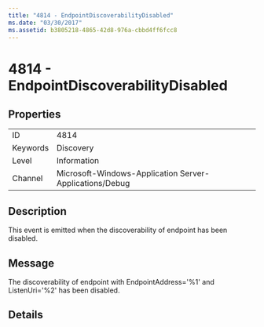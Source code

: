 ```yaml
---
title: "4814 - EndpointDiscoverabilityDisabled"
ms.date: "03/30/2017"
ms.assetid: b3805218-4865-42d8-976a-cbbd4ff6fcc8
---
```

# 4814 - EndpointDiscoverabilityDisabled
## Properties  


|||  
|-|-|  
|ID|4814|  
|Keywords|Discovery|  
|Level|Information|  
|Channel|Microsoft-Windows-Application Server-Applications/Debug|  

## Description  
 This event is emitted when the discoverability of endpoint has been disabled.  

## Message  
 The discoverability of endpoint with EndpointAddress='%1' and ListenUri='%2' has been disabled.  

## Details
